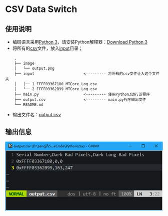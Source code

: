 # CSV Data Switch

## 使用说明

* 编码语言采用[Python 3](https://www.python.org/)，请安装Python解释器：[Download Python 3](https://www.python.org/downloads/)
* 将所有的[csv](http://baike.baidu.com/item/CSV/10739)文件，放入[input](input)目录；  

```
    .
    ├── image
    │   └── output.png
    ├── input                      <--------- 将所有的csv文件让入这个文件夹
    │   ├── 1_FFFF03367180_MTCore_Log.csv
    │   └── 2_FFFF03362B99_MTCore_Log.csv
    ├── main.py                    <--------- 使用Python3运行该程序
    ├── output.csv                 <--------- main.py程序输出文件
    └── README.md
```

* 输出文件名：[output.csv](output.csv)

## 输出信息

![output.csv](image/output.png)
